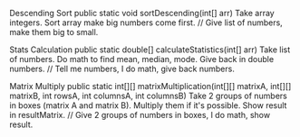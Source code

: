 Descending Sort
public static void sortDescending(int[] arr)
Take array integers. Sort array make big numbers come first.
// Give list of numbers, make them big to small.

Stats Calculation
public static double[] calculateStatistics(int[] arr)
Take list of numbers. Do math to find mean, median, mode. Give back in double numbers.
// Tell me numbers, I do math, give back numbers.

Matrix Multiply
public static int[][] matrixMultiplication(int[][] matrixA, int[][] matrixB, int rowsA, int columnsA, int columnsB)
Take 2 groups of numbers in boxes (matrix A and matrix B). Multiply them if it's possible. Show result in resultMatrix.
// Give 2 groups of numbers in boxes, I do math, show result.
